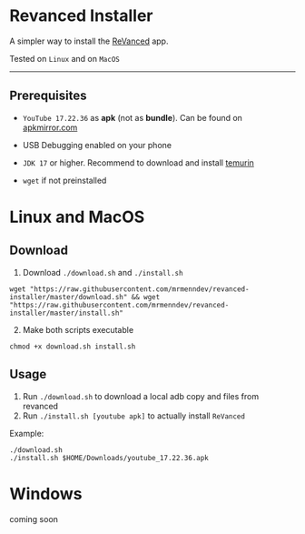 # Revanced Installer

A simpler way to install the [ReVanced](https://github.com/revanced/) app.

Tested on `Linux` and on `MacOS`

---

## Prerequisites

-   `YouTube 17.22.36` as **apk** (not as **bundle**). Can be found on [apkmirror.com](https://www.apkmirror.com/apk/google-inc/youtube/youtube-17-22-36-release/youtube-17-22-36-2-android-apk-download/)

-   USB Debugging enabled on your phone

-   `JDK 17` or higher. Recommend to download and install [temurin](https://adoptium.net/de/temurin/releases)

-   `wget` if not preinstalled

# Linux and MacOS

## Download

1. Download `./download.sh` and `./install.sh`

```
wget "https://raw.githubusercontent.com/mrmenndev/revanced-installer/master/download.sh" && wget "https://raw.githubusercontent.com/mrmenndev/revanced-installer/master/install.sh"
```

2. Make both scripts executable

```
chmod +x download.sh install.sh
```

## Usage

1.  Run `./download.sh` to download a local adb copy and files from revanced
2.  Run `./install.sh [youtube apk]` to actually install `ReVanced`

Example:

```
./download.sh
./install.sh $HOME/Downloads/youtube_17.22.36.apk
```

# Windows

coming soon
